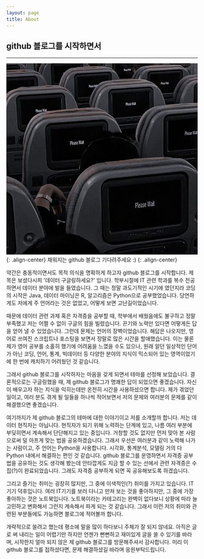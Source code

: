 ```yaml
---
layout: page
title: About
---
```


## github 블로그를 시작하면서  
---

![image](/plz_wait.jpg){: .align-center}
채워지는 github 블로그 기다려주세요 :) {: .align-center}  

약간은 충동적이면서도 목적 의식을 명확하게 하고자 github 블로그를 시작합니다. 제목은 보셨다시피 '데이터 구글링하세요?' 입니다. 학부시절에 IT 관련 학과를 복수 전공하면서 데이터 분야에 발을 들였습니다. 그 때는 정말 과도기적인 시기에 였던지라 코딩의 시작은 Java, 데이터 마이닝은 R, 알고리즘은 Python으로 공부했었습니다. 당연하게도 저에게 주 언어라는 것은 없었고, 어떻게 보면 고난길이었습니다.  

때문에 데이터 관련 과제 혹은 자격증을 공부할 때, 학부에서 배웠음에도 불구하고 정말 부족했고 저는 어쩔 수 없이 구글의 힘을 빌렸습니다. 끈기와 노력만 있다면 어떻게든 답을 얻어 낼 수 있었습니다. 그런데 문제는 언어의 장벽이었습니다. 해답은 나오지만, 영어로 쓰여진 스크립트나 포스팅을 보면서 정말로 많은 시간을 할애했습니다. 이는 물론 제가 영어 공부를 소홀히 했기에 어려움을 느꼈을 수도 있으나, 원래 알던 일상적인 단어가 아닌 코딩, 언어, 통계, 빅데이터 등 다양한 분야의 지식이 믹스되어 있는 영역이었기에 한 번에 캐치하기 어려웠던 것 같습니다.  

그래서 github 블로그를 시작하자는 마음을 갖게 되면서 테마를 선정해 보았습니다. 결론적으로는 구글링했을 때, 제 github 블로그가 명쾌한 답이 되었으면 좋겠습니다. 자신이 배우고자 하는 지식을 익히는데만 온전히 시간을 사용하셨으면 합니다. 제가 겪었던 일이고, 여러 분도 겪게 될 일들을 하나씩 적어보면서 저의 문제와 여러분의 문제를 같이 해결했으면 좋겠습니다.  

여기까지가 제 github 블로그의 테마에 대한 이야기이고 저를 소개할까 합니다. 저는 데이터 현직자는 아닙니다. 현직자가 되기 위해 노력하는 단계에 있고, 나름 여러 부분에 부딪히면서 계속해서 단단해지고 있는 중입니다. 거창할 것도 없지만 먼저 맞아 본 사람으로써 덜 아프게 맞는 법을 공유하겠습니다. 그래서 우선은 여러분과 같이 노력해 나가는 사람이고, 주 언어는 Python을 사용합니다. 시각화, 통계분석, 모델링 거의 다 Python 내에서 해결하는 편인 것 같습니다. github 블로그를 운영하면서 자격증 공부법을 공유하는 것도 생각해 봤는데 안타깝게도 지금 할 수 있는 선에서 관련 자격증은 수집(?)이 완료되었습니다. 그래도 자격증 공부하게 되면 꼭 공유해보도록 하겠습니다.  

그리고 즐기는 취미는 굉장히 많지만, 그 중에 이색적인(?) 취미를 가지고 있습니다. IT기기 덕후입니다. 여러 IT기기를 보러 다니고 만져 보는 것을 좋아하지만, 그 중에 가장 좋아하는 것은 노트북입니다. 노트북이라는 카테고리는 완벽이 없다보니 상황에 따라 늘 고민하고 변화해서 그런지 계속해서 파게 되는 것 같습니다. 그래서 이런 저의 취미와 관련된 부분들에도 가능하면 블로그에 적어볼까 합니다.  

개략적으로 쓸려고 했는데 평소에 말을 많이 하다보니 주체가 잘 되지 않네요. 아직은 글로 써 내리는 일이 어렵기만 하지만 언젠가 뻔뻔하고 재미있게 글을 쓸 수 있기를 바라며, 시작한지 얼마 되지 않은 제 github 블로그를 방문해주셔서 감사합니다. 미리 이 github 블로그를 접하셨다면, 문제 해결하셨길 바라며 응원부탁드립니다.